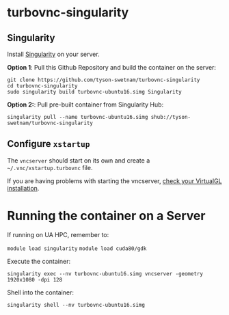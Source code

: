 # turbovnc-singularity

## Singularity

Install [Singularity](https://www.sylabs.io/) on your server. 

**Option 1**: Pull this Github Repository and build the container on the server:

```
git clone https://github.com/tyson-swetnam/turbovnc-singularity
cd turbovnc-singularity
sudo singularity build turbovnc-ubuntu16.simg Singularity
```

**Option 2:**: Pull pre-built container from Singularity Hub:

```
singularity pull --name turbovnc-ubuntu16.simg shub://tyson-swetnam/turbovnc-singularity
```

## Configure `xstartup`

The `vncserver` should start on its own and create a `~/.vnc/xstartup.turbovnc` file.

If you are having problems with starting the vncserver, [check your VirtualGL installation](https://github.com/aancel/admin/wiki/VirtualGL-on-Ubuntu). 


# Running the container on a Server

If running on UA HPC, remember to: 

`module load singularity`
`module load cuda80/gdk`

Execute the container:

```
singularity exec --nv turbovnc-ubuntu16.simg vncserver -geometry 1920x1080 -dpi 128
```

Shell into the container:

```
singularity shell --nv turbovnc-ubuntu16.simg
```

